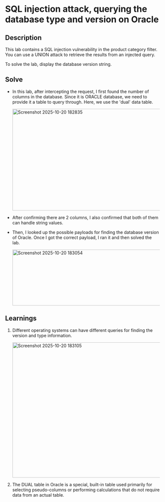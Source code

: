 # SQL injection attack, querying the database type and version on Oracle

## Description
 This lab contains a SQL injection vulnerability in the product category filter. You can use a UNION attack to retrieve the results from an injected query.

To solve the lab, display the database version string. 

## Solve

- In this lab, after intercepting the request, I first found the number of columns in the database. Since it is ORACLE database, we need to provide it a table to query through. Here, we use the 'dual' data table.

   <img width="909" height="331" alt="Screenshot 2025-10-20 182835" src="https://github.com/user-attachments/assets/98b53f14-c8f2-467d-9177-f2cb8b474229" />

- After confirming there are 2 columns, I also confirmed that both of them can handle string values. 
- Then, I looked up the possible payloads for finding the database version of Oracle. Once I got the correct payload, I ran it and then solved the lab.

   <img width="923" height="182" alt="Screenshot 2025-10-20 183054" src="https://github.com/user-attachments/assets/5d8ede16-40c5-4e35-a127-2c3556baf9df" />

## Learnings
1. Different operating systems can have different queries for finding the version and type information. 

   <img width="714" height="440" alt="Screenshot 2025-10-20 183105" src="https://github.com/user-attachments/assets/cf4af3e5-b05e-4336-886b-85300c585788" />

2. The DUAL table in Oracle is a special, built-in table used primarily for selecting pseudo-columns or performing calculations that do not require data from an actual table.

